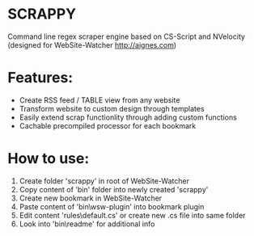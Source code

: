 # SCRAPPY
Command line regex scraper engine based on CS-Script and NVelocity (designed for WebSite-Watcher http://aignes.com)

# Features:
  * Create RSS feed / TABLE view from any website
  * Transform website to custom design through templates
  * Easily extend scrap functionlity through adding custom functions
  * Cachable precompiled processor for each bookmark
  
# How to use:
  1. Create folder 'scrappy' in root of WebSite-Watcher
  2. Copy content of 'bin' folder into newly created 'scrappy'
  3. Create new bookmark in WebSite-Watcher
  4. Paste content of 'bin\wsw-plugin' into bookmark plugin
  5. Edit content 'rules\default.cs' or create new .cs file into same folder
  6. Look into 'bin\readme' for additional info

